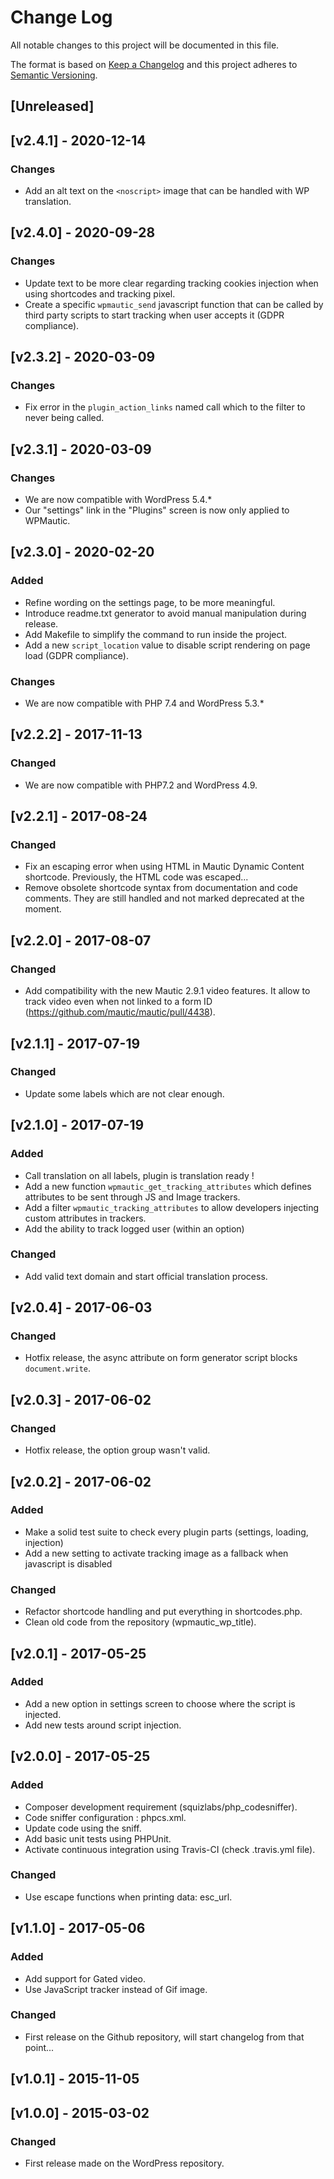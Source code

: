 # Change Log
All notable changes to this project will be documented in this file.

The format is based on [Keep a Changelog](http://keepachangelog.com/)
and this project adheres to [Semantic Versioning](http://semver.org/).

## [Unreleased]

## [v2.4.1] - 2020-12-14
### Changes
- Add an alt text on the `<noscript>` image that can be handled with WP
  translation.

## [v2.4.0] - 2020-09-28
### Changes
- Update text to be more clear regarding tracking cookies injection when using
  shortcodes and tracking pixel.
- Create a specific `wpmautic_send` javascript function that can be called by
  third party scripts to start tracking when user accepts it (GDPR compliance).

## [v2.3.2] - 2020-03-09
### Changes
- Fix error in the `plugin_action_links` named call which to the filter to never being called.

## [v2.3.1] - 2020-03-09
### Changes
- We are now compatible with WordPress 5.4.*
- Our "settings" link in the "Plugins" screen is now only applied to WPMautic.

## [v2.3.0] - 2020-02-20
### Added
- Refine wording on the settings page, to be more meaningful.
- Introduce readme.txt generator to avoid manual manipulation during release.
- Add Makefile to simplify the command to run inside the project.
- Add a new `script_location` value to disable script rendering on page load (GDPR compliance).

### Changes
- We are now compatible with PHP 7.4 and WordPress 5.3.*

## [v2.2.2] - 2017-11-13
### Changed
- We are now compatible with PHP7.2 and WordPress 4.9.

## [v2.2.1] - 2017-08-24
### Changed
- Fix an escaping error when using HTML in Mautic Dynamic Content shortcode. Previously, the HTML code was escaped...
- Remove obsolete shortcode syntax from documentation and code comments. They are still handled and not marked deprecated at the moment.

## [v2.2.0] - 2017-08-07
### Changed
- Add compatibility with the new Mautic 2.9.1 video features. It allow to track video even when not linked to a form ID (https://github.com/mautic/mautic/pull/4438).

## [v2.1.1] - 2017-07-19
### Changed
- Update some labels which are not clear enough.

## [v2.1.0] - 2017-07-19
### Added
- Call translation on all labels, plugin is translation ready !
- Add a new function `wpmautic_get_tracking_attributes` which defines attributes to be sent through JS and Image trackers.
- Add a filter `wpmautic_tracking_attributes` to allow developers injecting custom attributes in trackers.
- Add the ability to track logged user (within an option)

### Changed
- Add valid text domain and start official translation process.

## [v2.0.4] - 2017-06-03
### Changed
- Hotfix release, the async attribute on form generator script blocks `document.write`.

## [v2.0.3] - 2017-06-02
### Changed
- Hotfix release, the option group wasn't valid.

## [v2.0.2] - 2017-06-02
### Added
- Make a solid test suite to check every plugin parts (settings, loading, injection)
- Add a new setting to activate tracking image as a fallback when javascript is disabled

### Changed
- Refactor shortcode handling and put everything in shortcodes.php.
- Clean old code from the repository (wpmautic_wp_title).

## [v2.0.1] - 2017-05-25
### Added
- Add a new option in settings screen to choose where the script is injected.
- Add new tests around script injection.

## [v2.0.0] - 2017-05-25
### Added
- Composer development requirement (squizlabs/php_codesniffer).
- Code sniffer configuration : phpcs.xml.
- Update code using the sniff.
- Add basic unit tests using PHPUnit.
- Activate continuous integration using Travis-CI (check .travis.yml file).

### Changed
- Use escape functions when printing data: esc_url.

## [v1.1.0] - 2017-05-06
### Added
- Add support for Gated video.
- Use JavaScript tracker instead of Gif image.

### Changed
- First release on the Github repository, will start changelog from that point...

## [v1.0.1] - 2015-11-05

## [v1.0.0] - 2015-03-02
### Changed
- First release made on the WordPress repository.
